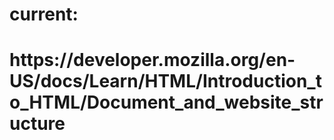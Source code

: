 <h1>current: <h1>
https://developer.mozilla.org/en-US/docs/Learn/HTML/Introduction_to_HTML/Document_and_website_structure